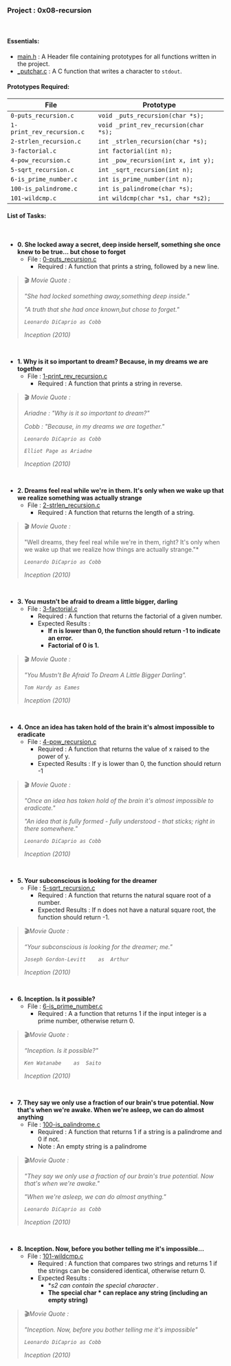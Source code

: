 <h3>Project : 0x08-recursion</h3>
<br>

<h4>Essentials:</h4>

* [main.h](./main.h) : A Header file containing prototypes for all functions written in the project.
* [_putchar.c](./_putchar.c) : A C function that writes a character to `stdout`.

<h4>Prototypes Required:</h4>

| File                         | Prototype                               |
| -----------------------------| ----------------------------------------|
| `0-puts_recursion.c`         | `void _puts_recursion(char *s);`        |
| `1-print_rev_recursion.c`    | `void _print_rev_recursion(char *s);`   |
| `2-strlen_recursion.c`       | `int _strlen_recursion(char *s);`       |
| `3-factorial.c`              | `int factorial(int n);`                 |
| `4-pow_recursion.c`          | `int _pow_recursion(int x, int y);`     |
| `5-sqrt_recursion.c`         | `int _sqrt_recursion(int n);`           |
| `6-is_prime_number.c`        | `int is_prime_number(int n);`           |
| `100-is_palindrome.c`        | `int is_palindrome(char *s);`           |
| `101-wildcmp.c`              | `int wildcmp(char *s1, char *s2);`      |

<h4>List of Tasks:</h4>
<br>

* **0. She locked away a secret, deep inside herself, something she once knew to be true... but chose to forget**
  * File : [0-puts_recursion.c](./0-puts_recursion.c)
    * Required : A function that prints a string, followed by a new line.

> 🎬 *Movie Quote :*
> 
> *"She had locked something away,something deep inside."*
>
> *"A truth that she had once known,but chose to forget."*
>
> *`Leonardo DiCaprio as Cobb`*
>
> *Inception (2010)*

<br>

* **1. Why is it so important to dream? Because, in my dreams we are together**
  * File : [1-print_rev_recursion.c](./1-print_rev_recursion.c)
    * Required : A function that prints a string in reverse.
   
> 🎬 *Movie Quote :*
> 
> *Ariadne : "Why is it so important to dream?"*
>
> *Cobb : "Because, in my dreams we are together."*
>
> *`Leonardo DiCaprio as Cobb`*
>
> *`Elliot Page as Ariadne`*
> 
> *Inception (2010)*
<br>
  
* **2. Dreams feel real while we're in them. It's only when we wake up that we realize something was actually strange**
  * File : [2-strlen_recursion.c](./2-strlen_recursion.c)
    * Required : A function that returns the length of a string.

> 🎬 *Movie Quote :*
> 
> "Well dreams, they feel real while we're in them, right? It's only when we wake up that we realize how things are actually strange."*
>
> *`Leonardo DiCaprio as Cobb`*
>
> *Inception (2010)*
<br>
  
* **3. You mustn't be afraid to dream a little bigger, darling**
  * File : [3-factorial.c](./3-factorial.c)
    * Required : A function that returns the factorial of a given number.
    * Expected Results : 
      * **If n is lower than 0, the function should return -1 to indicate an error.**
      * **Factorial of 0 is 1.**

> 🎬 *Movie Quote :*
> 
> *"You Mustn't Be Afraid To Dream A Little Bigger Darling".*
>
> *`Tom Hardy as Eames`*
>
> *Inception (2010)*
<br>

* **4. Once an idea has taken hold of the brain it's almost impossible to eradicate**
  * File : [4-pow_recursion.c](./4-pow_recursion.c)
    * Required : A function that returns the value of x raised to the power of y.
    * Expected Results : If y is lower than 0, the function should return -1

> 🎬 *Movie Quote :*
> 
> *"Once an idea has taken hold of the brain it's almost impossible to eradicate."*
> 
> *"An idea that is fully formed - fully understood - that sticks; right in there somewhere."*
>
> *`Leonardo DiCaprio as Cobb`*
>
> *Inception (2010)*

<br>
  
* **5. Your subconscious is looking for the dreamer**
  * File : [5-sqrt_recursion.c](./5-sqrt_recursion.c)
    * Required : A function that returns the natural square root of a number.
    * Expected Results : If n does not have a natural square root, the function should return -1.

> 🎬*Movie Quote :*
> 
> *“Your subconscious is looking for the dreamer; me."*
>
> *`Joseph Gordon-Levitt	as	Arthur`*
>
> *Inception (2010)*

<br>

* **6. Inception. Is it possible?**
  * File : [6-is_prime_number.c](./6-is_prime_number.c)
    * Required : A  a function that returns 1 if the input integer is a prime number, otherwise return 0.

>🎬*Movie Quote :*
>
> *“Inception. Is it possible?"*
> 
> *`Ken Watanabe	as	Saito`*
> 
>  *Inception (2010)*

<br>

* **7. They say we only use a fraction of our brain's true potential. Now that's when we're awake. When we're asleep, we can do almost anything**
  * File : [100-is_palindrome.c](./100-is_palindrome.c)
    * Required : A function that returns 1 if a string is a palindrome and 0 if not.
    * Note : An empty string is a palindrome

> 🎬*Movie Quote :*
> 
> *"They say we only use a fraction of our brain's true potential. Now that's when we're awake."*
>
> *"When we're asleep, we can do almost anything."*
>
> *`Leonardo DiCaprio as Cobb`*
>
> *Inception (2010)*
<br>
  
* **8. Inception. Now, before you bother telling me it's impossible...**
  * File : [101-wildcmp.c](./101-wildcmp.c)
    * Required : A function that compares two strings and returns 1 if the strings can be considered identical, otherwise return 0.
    * Expected Results : 
      * **s2 can contain the special character *.**
      * **The special char * can replace any string (including an empty string)**
  
> 🎬*Movie Quote :*
> 
> *"Inception. Now, before you bother telling me it's impossible"*
>
> *`Leonardo DiCaprio as Cobb`*
>
> *Inception (2010)*
